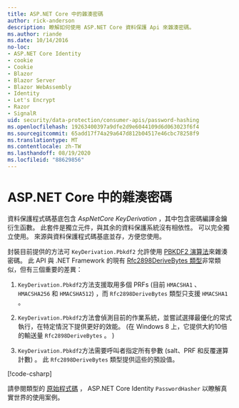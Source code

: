 ```yaml
---
title: ASP.NET Core 中的雜湊密碼
author: rick-anderson
description: 瞭解如何使用 ASP.NET Core 資料保護 Api 來雜湊密碼。
ms.author: riande
ms.date: 10/14/2016
no-loc:
- ASP.NET Core Identity
- cookie
- Cookie
- Blazor
- Blazor Server
- Blazor WebAssembly
- Identity
- Let's Encrypt
- Razor
- SignalR
uid: security/data-protection/consumer-apis/password-hashing
ms.openlocfilehash: 19263400397a9dfe2d9e6044109d6d063023f6f4
ms.sourcegitcommit: 65add17f74a29a647d812b04517e46cbc78258f9
ms.translationtype: MT
ms.contentlocale: zh-TW
ms.lasthandoff: 08/19/2020
ms.locfileid: "88629856"
---
```

# <a name="hash-passwords-in-aspnet-core"></a>ASP.NET Core 中的雜湊密碼

資料保護程式碼基底包含 *AspNetCore KeyDerivation* ，其中包含密碼編譯金鑰衍生函數。 此套件是獨立元件，與其余的資料保護系統沒有相依性。 可以完全獨立使用。 來源與資料保護程式碼基底並存，方便您使用。

封裝目前提供的方法可 `KeyDerivation.Pbkdf2` 允許使用 [PBKDF2 演算法](https://tools.ietf.org/html/rfc2898#section-5.2)來雜湊密碼。 此 API 與 .NET Framework 的現有 [Rfc2898DeriveBytes 類型](/dotnet/api/system.security.cryptography.rfc2898derivebytes)非常類似，但有三個重要的差異：

1. `KeyDerivation.Pbkdf2`方法支援取用多個 PRFs (目前 `HMACSHA1` 、 `HMACSHA256` 和 `HMACSHA512`) ，而 `Rfc2898DeriveBytes` 類型只支援 `HMACSHA1` 。

2. `KeyDerivation.Pbkdf2`方法會偵測目前的作業系統，並嘗試選擇最優化的常式執行，在特定情況下提供更好的效能。  (在 Windows 8 上，它提供大約10倍的輸送量 `Rfc2898DeriveBytes` 。 ) 

3. `KeyDerivation.Pbkdf2`方法需要呼叫者指定所有參數 (salt、PRF 和反覆運算計數) 。 此 `Rfc2898DeriveBytes` 類型提供這些的預設值。

[!code-csharp[](password-hashing/samples/passwordhasher.cs)]

請參閱類型的 [原始程式碼](https://github.com/dotnet/AspNetCore/blob/master/src/Identity/Extensions.Core/src/PasswordHasher.cs) ， ASP.NET Core Identity `PasswordHasher` 以瞭解真實世界的使用案例。
